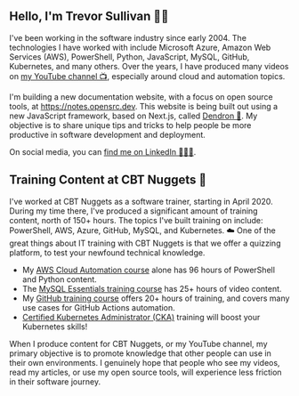## Hello, I'm Trevor Sullivan 👋🏻

I've been working in the software industry since early 2004.
The technologies I have worked with include Microsoft Azure, Amazon Web Services (AWS), PowerShell, Python, JavaScript, MySQL, GitHub, Kubernetes, and many others. 
Over the years, I have produced many videos on [my YouTube channel 📺](https://youtube.com/trevorsullivan), especially around cloud and automation topics.

I'm building a new documentation website, with a focus on open source tools, at https://notes.opensrc.dev.
This website is being built out using a new JavaScript framework, based on Next.js, called [Dendron 🌱](https://dendron.so).
My objective is to share unique tips and tricks to help people be more productive in software development and deployment.

On social media, you can [find me on LinkedIn 👨🏻‍🚀](https://www.linkedin.com/in/trevor-sullivan-310000225/).

## Training Content at CBT Nuggets 🎥

I've worked at CBT Nuggets as a software trainer, starting in April 2020. 
During my time there, I've produced a significant amount of training content, north of 150+ hours.
The topics I've built training on include: PowerShell, AWS, Azure, GitHub, MySQL, and Kubernetes. ☁️
One of the great things about IT training with CBT Nuggets is that we offer a quizzing platform, to test your newfound technical knowledge.

- My [AWS Cloud Automation course](https://www.cbtnuggets.com/it-training/aws/cloud-automation) alone has 96 hours of PowerShell and Python content.
- The [MySQL Essentials training course](https://www.cbtnuggets.com/it-training/programming-and-development/my-sql-essentials) has 25+ hours of video content.
- My [GitHub training course](https://www.cbtnuggets.com/it-training/programming-and-development/github) offers 20+ hours of training, and covers many use cases for GitHub Actions automation.
- [Certified Kubernetes Administrator (CKA)](https://www.cbtnuggets.com/blog/cbt-nuggets/new-course-certified-kubernetes-administrator-cka) training will boost your Kubernetes skills!

When I produce content for CBT Nuggets, or my YouTube channel, my primary objective is to promote knowledge that other people can use in their own environments.
I genuinely hope that people who see my videos, read my articles, or use my open source tools, will experience less friction in their software journey.

